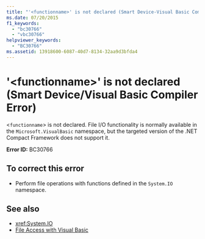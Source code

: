 ```yaml
---
title: "'<functionname>' is not declared (Smart Device-Visual Basic Compiler Error)"
ms.date: 07/20/2015
f1_keywords: 
  - "bc30766"
  - "vbc30766"
helpviewer_keywords: 
  - "BC30766"
ms.assetid: 13918600-6087-40d7-8134-32aa9d3bfda4
---
```

# '\<functionname>' is not declared (Smart Device/Visual Basic Compiler Error)
<`functionname`> is not declared. File I/O functionality is normally available in the `Microsoft.VisualBasic` namespace, but the targeted version of the .NET Compact Framework does not support it.  
  
 **Error ID:** BC30766  
  
## To correct this error  
  
-   Perform file operations with functions defined in the `System.IO` namespace.  
  
## See also
- <xref:System.IO>
- [File Access with Visual Basic](../../../visual-basic/developing-apps/programming/drives-directories-files/file-access.md)
